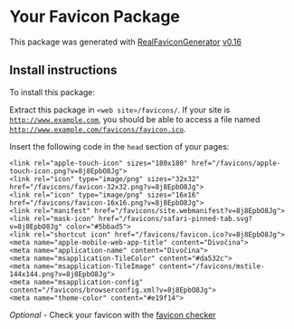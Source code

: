 
# Your Favicon Package

This package was generated with [RealFaviconGenerator](https://realfavicongenerator.net/) [v0.16](https://realfavicongenerator.net/change_log#v0.16)

## Install instructions

To install this package:

Extract this package in <code>&lt;web site&gt;/favicons/</code>. If your site is <code>http://www.example.com</code>, you should be able to access a file named <code>http://www.example.com/favicons/favicon.ico</code>.

Insert the following code in the `head` section of your pages:

    <link rel="apple-touch-icon" sizes="180x180" href="/favicons/apple-touch-icon.png?v=8j8EpbO8Jg">
    <link rel="icon" type="image/png" sizes="32x32" href="/favicons/favicon-32x32.png?v=8j8EpbO8Jg">
    <link rel="icon" type="image/png" sizes="16x16" href="/favicons/favicon-16x16.png?v=8j8EpbO8Jg">
    <link rel="manifest" href="/favicons/site.webmanifest?v=8j8EpbO8Jg">
    <link rel="mask-icon" href="/favicons/safari-pinned-tab.svg?v=8j8EpbO8Jg" color="#5bbad5">
    <link rel="shortcut icon" href="/favicons/favicon.ico?v=8j8EpbO8Jg">
    <meta name="apple-mobile-web-app-title" content="Divočina">
    <meta name="application-name" content="Divočina">
    <meta name="msapplication-TileColor" content="#da532c">
    <meta name="msapplication-TileImage" content="/favicons/mstile-144x144.png?v=8j8EpbO8Jg">
    <meta name="msapplication-config" content="/favicons/browserconfig.xml?v=8j8EpbO8Jg">
    <meta name="theme-color" content="#e19f14">

*Optional* - Check your favicon with the [favicon checker](https://realfavicongenerator.net/favicon_checker)